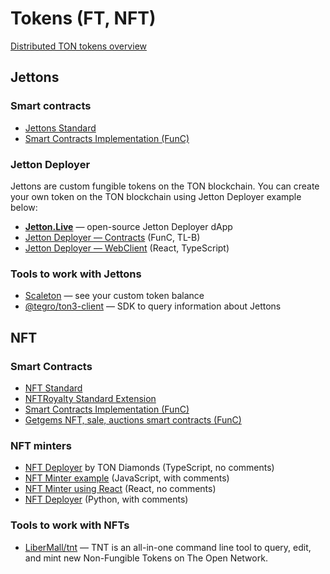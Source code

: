 # Tokens (FT, NFT)

[Distributed TON tokens overview](https://telegra.ph/Scalable-DeFi-in-TON-03-30)

## Jettons

### Smart contracts

* [Jettons Standard](https://github.com/ton-blockchain/TEPs/blob/master/text/0074-jettons-standard.md)
* [Smart Contracts Implementation (FunC)](https://github.com/ton-blockchain/token-contract/)

### Jetton Deployer

Jettons are custom fungible tokens on the TON blockchain. You can create your own token on the TON blockchain using Jetton Deployer example below:

* **[Jetton.Live](https://jetton.live/)** — open-source Jetton Deployer dApp
* [Jetton Deployer — Contracts](https://github.com/ton-defi-org/jetton-deployer-contracts) (FunC, TL-B)
* [Jetton Deployer — WebClient](https://github.com/ton-defi-org/jetton-deployer-webclient) (React, TypeScript)

### Tools to work with Jettons

* [Scaleton](http://scaleton.io) — see your custom token balance
* [@tegro/ton3-client](https://github.com/TegroTON/ton3-client#jettons-example) — SDK to query information about Jettons


## NFT

### Smart Contracts

* [NFT Standard](https://github.com/ton-blockchain/TEPs/blob/master/text/0062-nft-standard.md)
* [NFTRoyalty Standard Extension](https://github.com/ton-blockchain/TEPs/blob/master/text/0066-nft-royalty-standard.md)
* [Smart Contracts Implementation (FunC)](https://github.com/ton-blockchain/token-contract/)
* [Getgems NFT, sale, auctions smart contracts (FunC)](https://github.com/getgems-io/nft-contracts)

### NFT minters

* [NFT Deployer](https://github.com/tondiamonds/ton-nft-deployer) by TON Diamonds (TypeScript, no comments)
* [NFT Minter example](https://github.com/ton-foundation/token-contract/tree/main/nft/web-example) (JavaScript, with comments)
* [NFT Minter using React](https://github.com/tonbuilders/tonbuilders-minter) (React, no comments)
* [NFT Deployer](https://github.com/anomaly-guard/nft-deployer) (Python, with comments)

### Tools to work with NFTs

* [LiberMall/tnt](https://github.com/LiberMall/tnt) — TNT is an all-in-one command line tool to query, edit, and mint new Non-Fungible Tokens on The Open Network.
